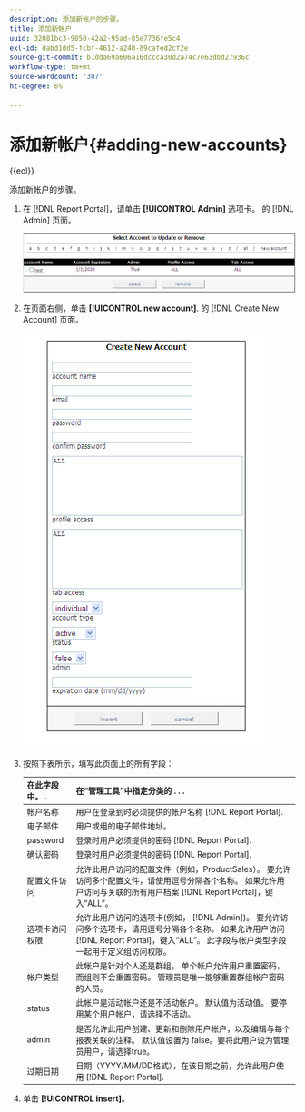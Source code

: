 ```yaml
---
description: 添加新帐户的步骤。
title: 添加新帐户
uuid: 32081bc3-9050-42a2-95ad-85e7736fe5c4
exl-id: dabd1dd5-fcbf-4612-a240-89cafed2cf2e
source-git-commit: b1dda69a606a16dccca30d2a74c7e63dbd27936c
workflow-type: tm+mt
source-wordcount: '307'
ht-degree: 6%

---
```


# 添加新帐户{#adding-new-accounts}

{{eol}}

添加新帐户的步骤。

1. 在 [!DNL Report Portal]，请单击 **[!UICONTROL Admin]** 选项卡。 的 [!DNL Admin] 页面。

   ![](assets/report_admintag2.png)

1. 在页面右侧，单击 **[!UICONTROL new account]**. 的 [!DNL Create New Account] 页面。

   ![步骤信息](assets/rptPort_scrn_AdminTab_createUser.png)

1. 按照下表所示，填写此页面上的所有字段：

   | 在此字段中。.. | 在“管理工具”中指定分类的 . . . |
   |---|---|
   | 帐户名称 | 用户在登录到时必须提供的帐户名称 [!DNL Report Portal]. |
   | 电子邮件 | 用户或组的电子邮件地址。 |
   | password | 登录时用户必须提供的密码 [!DNL Report Portal]. |
   | 确认密码 | 登录时用户必须提供的密码 [!DNL Report Portal]. |
   | 配置文件访问 | 允许此用户访问的配置文件（例如，ProductSales）。 要允许访问多个配置文件，请使用逗号分隔各个名称。 如果允许用户访问与关联的所有用户档案 [!DNL Report Portal]，键入“ALL”。 |
   | 选项卡访问权限 | 允许此用户访问的选项卡(例如， [!DNL Admin])。 要允许访问多个选项卡，请用逗号分隔各个名称。 如果允许用户访问 [!DNL Report Portal]，键入“ALL”。 此字段与帐户类型字段一起用于定义组访问权限。 |
   | 帐户类型 | 此帐户是针对个人还是群组。 单个帐户允许用户重置密码，而组则不会重置密码。 管理员是唯一能够重置群组帐户密码的人员。 |
   | status | 此帐户是活动帐户还是不活动帐户。 默认值为活动值。 要停用某个用户帐户，请选择不活动。 |
   | admin | 是否允许此用户创建、更新和删除用户帐户，以及编辑与每个报表关联的注释。 默认值设置为 false。要将此用户设为管理员用户，请选择true。 |
   | 过期日期 | 日期（YYYY/MM/DD格式），在该日期之前，允许此用户使用 [!DNL Report Portal]. |

1. 单击 **[!UICONTROL insert]**。
